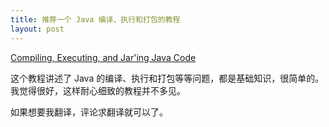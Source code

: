 ```yaml
---
title: 推荐一个 Java 编译、执行和打包的教程
layout: post
---
```


[Compiling, Executing, and Jar'ing Java Code](http://www.cs.usfca.edu/~parrt/course/601/lectures/java.tools.html)

这个教程讲述了 Java 的编译、执行和打包等等问题，都是基础知识，很简单的。我觉得很好，这样耐心细致的教程并不多见。

如果想要我翻译，评论求翻译就可以了。
